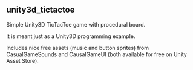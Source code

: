 ## unity3d_tictactoe

Simple Unity3D TicTacToe game with procedural board.

It is meant just as a Unity3D programming example.

Includes nice free assets (music and button sprites) from CasualGameSounds and CausalGameUI (both available for free on Unity Asset Store).